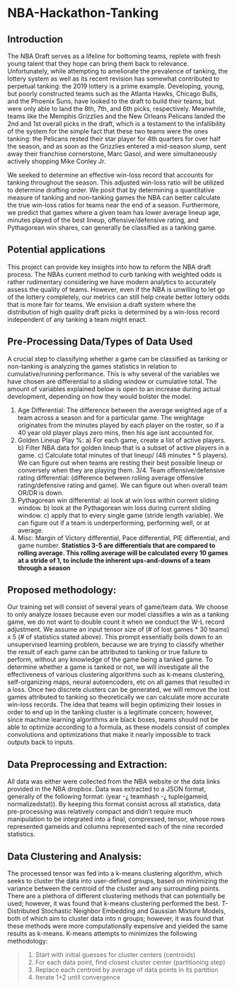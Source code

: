 # NBA-Hackathon-Tanking
## Introduction 
The NBA Draft serves as a lifeline for bottoming teams, replete with fresh young talent that they hope can bring them back to relevance. Unfortunately, while attempting to ameliorate the prevalence of tanking, the lottery system as well as its recent revision has somewhat contributed to perpetual tanking: the 2019 lottery is a prime example. Developing, young, but poorly constructed teams such as the Atlanta Hawks, Chicago Bulls, and the Phoenix Suns, have looked to the draft to build their teams, but were only able to land the 8th, 7th, and 6th picks, respectively. Meanwhile, teams like the Memphis Grizzlies and the New Orleans Pelicans landed the 2nd and 1st overall picks in the draft, which is a testament to the infallibility of the system for the simple fact that these two teams were the ones tanking: the Pelicans rested their star player for 4th quarters for over half the season, and as soon as the Grizzlies entered a mid-season slump, sent away their franchise cornerstone, Marc Gasol, and were simultaneously actively shopping Mike Conley Jr.

We seeked to determine an effective win-loss record that accounts for tanking throughout the season. This adjusted win-loss ratio will be utilized to determine drafting order. We posit that by determining a quantitative measure of tanking and non-tanking games the NBA can better calculate the true win-loss ratios for teams near the end of a season. Furthermore, we predict that games where a given team has lower average lineup age, minutes played of the best lineup, offensive/defensive rating, and Pythagorean win shares, can generally be
classified as a tanking game.

## Potential applications 
This project can provide key insights into how to reform the NBA draft process. The NBAs current method to curb tanking with weighted odds is rather rudimentary considering we have modern analytics to accurately assess the quality of teams. However, even if the NBA is unwilling to let go of the lottery completely, our metrics can still help create better lottery odds that is more fair for teams. We envision a draft system where the distribution of high quality draft picks is determined by a win-loss record independent of any tanking a team might enact.

## Pre-Processing Data/Types of Data Used 
A crucial step to classifying whether a game can be classified as tanking or non-tanking is analyzing the games statistics in relation to cumulative/running performance. This is why several of the variables we have chosen are differential to a sliding window or cumulative total. The amount of variables explained below is open to an increase during actual development, depending on how they would bolster the
model.

1. Age Differential: The difference between the average weighted age of a team across a
season and for a particular game. The weightage originates from the minutes played by each
player on the roster, so if a 40 year old player plays zero mins, then his age isnt accounted for.
2. Golden Lineup Play %: a) For each game, create a list of active players. b) Filter NBA
data for golden lineup that is a subset of active players in a game. c) Calculate total minutes
of that lineup/ (48 minutes * 5 players). We can figure out when teams are resting their best
possible lineup or conversely when they are playing them.
3/4. Team offensive/defensive rating differential: (difference between rolling average offensive rating/defensive rating and game). We can figure out when overall team OR/DR is
down.
5. Pythagorean win differential: a) look at win loss within current sliding window. b) look
at the Pythagorean win loss during current sliding window. c) apply that to every single game
(stride length variable). We can figure out if a team is underperforming, performing well, or at
average.
6. Misc: Margin of Victory differential, Pace differential, PIE differential, and game number.
**Statistics 3-5 are differentials that are compared to rolling average. This rolling average
will be calculated every 10 games at a stride of 1, to include the inherent ups-and-downs of a
team through a season**

## Proposed methodology: 
Our training set will consist of several years of game/team data.
We choose to only analyze losses because even our model classifies a win as a tanking game,
we do not want to double count it when we conduct the W-L record adjustment. We assume
an input tensor size of (# of lost games * 30 teams) x 5 (# of statistics stated above). This
prompt essentially boils down to an unsupervised learning problem, because we are trying to
classify whether the result of each game can be attributed to tanking or true failure to perform,
without any knowledge of the game being a tanked game.
To determine whether a game is tanked or not, we will investigate all the effectiveness of various clustering algorithms
such as k-means clustering, self-organizing maps, neural autoencoders, etc on all games that resulted in a loss. Once two
discrete clusters can be generated, we will remove the lost
games attributed to tanking so theoretically we can calculate
more accurate win-loss records.
The idea that teams will begin optimizing their losses in
order to end up in the tanking cluster is a legitimate concern;
however, since machine learning algorithms are black boxes, teams should not be able to optimize according to a formula, as these models consist of complex convolutions and optimizations
that make it nearly impossible to track outputs back to inputs.

## Data Preprocessing and Extraction: 
All data was either were collected from the NBA
website or the data links provided in the NBA dropbox. Data was extracted to a JSON format,
generally of the following format: (year -¿ teamhash -¿ tuple(gameid, normalizedstat)). By
keeping this format consist across all statistics, data pre-processing was relatively compact and
didn’t require much manipulation to be integrated into a final, compressed, tensor, whose rows
represented gameids and columns represented each of the nine recorded statistics.

## Data Clustering and Analysis: 
The processed tensor was fed into a k-means clustering
algorithm, which seeks to cluster the data into user-defined groups, based on minimizing the
variance between the centroid of the cluster and any surrounding points. There are a plethora
of different clustering methods that can potentially be used; however, it was found that k-means
clustering performed the best. T-Distributed Stochastic Neighbor Embedding and Gaussian
Mixture Models, both of which aim to cluster data into n groups; however, it was found that
these methods were more computationally expensive and yielded the same results as k-means.
K-means attempts to minimizes the following methodology:
> 1. Start with initial guesses for cluster centers (centroids)
> 2. For each data point, find closest cluster center (partitioning step)
> 3. Replace each centroid by average of data points in its partition
> 4. Iterate 1+2 until convergence

